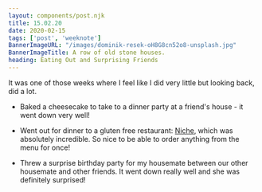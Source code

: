 ```yaml
---
layout: components/post.njk
title: 15.02.20
date: 2020-02-15
tags: ['post', 'weeknote']
BannerImageURL: "/images/dominik-resek-oH8G8cn52o8-unsplash.jpg"
BannerImageTitle: A row of old stone houses.
heading: Eating Out and Surprising Friends
---
```

<!-- Excerpt Start -->
It was one of those weeks where I feel like I did very little but looking back, did a lot.<!-- Excerpt End -->

- Baked a cheesecake to take to a dinner party at a friend's house - it went down very well!

- Went out for dinner to a gluten free restaurant: <a href="https://www.nichefoodanddrink.com/" alt="nichefoodanddrink.com">Niche</a>, which was absolutely incredible.  So nice to be able to order anything from the menu for once!

- Threw a surprise birthday party for my housemate between our other housemate and other friends.  It went down really well and she was definitely surprised!